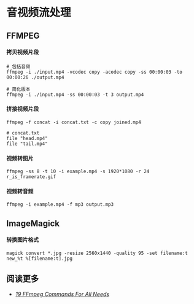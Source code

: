 # 音视频流处理



## FFMPEG

#### 拷贝视频片段

```
# 包括音频
ffmpeg -i ./input.mp4 -vcodec copy -acodec copy -ss 00:00:03 -to 00:00:26 ./output.mp4

# 简化版本
ffmpeg -i ./input.mp4 -ss 00:00:03 -t 3 output.mp4
```

#### 拼接视频片段

```
ffmpeg -f concat -i concat.txt -c copy joined.mp4

# concat.txt
file "head.mp4"
file "tail.mp4"
```

#### 视频转图片

```
ffmpeg -ss 8 -t 10 -i example.mp4 -s 1920*1080 -r 24 r_is_framerate.gif
```

#### 视频转音频

```
ffmpeg -i example.mp4 -f mp3 output.mp3
```

## ImageMagick

#### 转换图片格式

```
magick convert *.jpg -resize 2560x1440 -quality 95 -set filename:t new_%t %[filename:t].jpg
```

## 阅读更多

* [*19 FFmpeg Commands For All Needs*](https://catswhocode.com/ffmpeg-commands/)